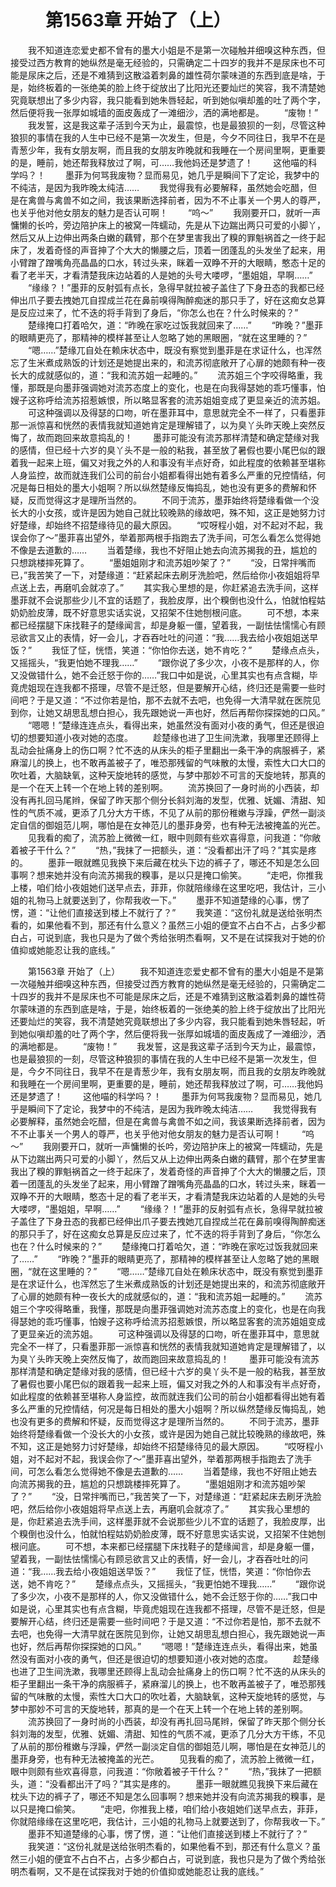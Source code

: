# 　　第1563章 开始了（上）
　　我不知道连恋爱史都不曾有的墨大小姐是不是第一次碰触并细嗅这种东西，但接受过西方教育的她纵然是毫无经验的，只需确定二十四岁的我并不是尿床也不可能是尿床之后，还是不难猜到这散溢着刺鼻的雄性荷尔蒙味道的东西到底是啥，于是，始终板着的一张绝美的脸上终于绽放出了比阳光还要灿烂的笑容，我不清楚她究竟联想出了多少内容，我只能看到她朱唇轻起，听到她似嗔却羞的吐了两个字，然后便将我一张厚如城墙的面皮轰成了一滩细沙，洒的满地都是。
　　“废物！”
　　我发誓，这是我这辈子活到今天为止，最震惊，也是最狼狈的一刻，尽管这种狼狈的事情在我的人生中已经不是第一次发生，但是，今夕不同往日，我早不在是青葱少年，我有女朋友啊，而且我的女朋友昨晚就和我睡在一个房间里啊，更重要的是，睡前，她还帮我释放过了啊，可……我他妈还是梦遗了！
　　这他喵的科学吗？！
　　墨菲为何骂我废物？显而易见，她几乎是瞬间下了定论，我梦中的不纯洁，是因为我昨晚太纯洁……
　　我觉得我有必要解释，虽然她会吃醋，但是在禽兽与禽兽不如之间，我该果断选择前者，因为不不止事关一个男人的尊严，也关乎他对他女朋友的魅力是否认可啊！
　　“呜～”
　　我刚要开口，就听一声慵懒的长吟，旁边陪护床上的被窝一阵蠕动，先是从下边踹出两只可爱的小脚丫，然后又从上边伸出两条白嫩的藕臂，那个在梦里害我出了糗的罪魁祸首之一终于起床了，发着奇怪的声音抻了个大大的懒腰之后，顶着一团蓬乱的头发坐了起来，用小臂蹭了蹭嘴角亮晶晶的口水，转过头来，眯着一双睁不开的大眼睛，憨态十足的看了老半天，才看清楚我床边站着的人是她的头号大喽啰，“墨姐姐，早啊……”
　　“缘缘？！”墨菲的反射弧有点长，急得早就拉被子盖住了下身丑态的我都已经伸出爪子要去拽她兀自捏成兰花在鼻前嗅得陶醉痴迷的那只手了，好在这痴女总算是反应过来了，忙不迭的将手背到了身后，“你怎么也在？什么时候来的？”
　　楚缘掩口打着哈欠，道：“昨晚在家吃过饭我就回来了……”
　　“昨晚？”墨菲的眼睛更亮了，那精神的模样甚至让人忽略了她的黑眼圈，“就在这里睡的？”
　　“嗯……”楚缘兀自处在赖床状态中，既没有察觉到墨菲是在求证什么，也浑然忘了生米煮成熟饭的计划还是她提出来的，和流苏彻底敞开了心扉的她颇有种一夜长大的成就感似的，道：“我和流苏姐一起睡的。”
　　流苏姐三个字咬得略重，我懂，那既是向墨菲强调她对流苏态度上的变化，也是在向我得瑟她的乖巧懂事，怕嫂子这称呼给流苏招惹嫉恨，所以略显客套的流苏姐姐变成了更显亲近的流苏姐。
　　可这种强调以及得瑟的口吻，听在墨菲耳中，意思就完全不一样了，只看墨菲那一派惊喜和恍然的表情我就知道她肯定是理解错了，以为臭丫头昨天晚上突然反悔了，故而跑回来故意捣乱的！
　　墨菲可能没有流苏那样清楚和确定楚缘对我的感情，但已经十六岁的臭丫头不是一般的粘我，甚至放了暑假也要小尾巴似的跟着我一起来上班，偏又对我之外的人和事没有半点好奇，如此程度的依赖甚至堪称人身监控，故而就连我们公司的前台小姐都看得出她有着多么严重的兄控情结，何况是每日相处的墨大小姐啊？所以纵然楚缘反悔捣乱，她也没有更多的费解和怀疑，反而觉得这才是理所当然的。
　　不同于流苏，墨菲始终将楚缘看做一个没长大的小女孩，或许是因为她自己就比较晚熟的缘故吧，殊不知，这正是她努力讨好楚缘，却始终不招楚缘待见的最大原因。
　　“哎呀程小姐，对不起对不起，我误会你了～”墨菲喜出望外，举着那两根手指跑去了洗手间，可怎么看怎么觉得她不像是去道歉的……
　　当着楚缘，我也不好阻止她去向流苏揭我的丑，尴尬的只想跳楼摔死算了。
　　“墨姐姐刚才和流苏姐吵架了？”
　　“没，日常拌嘴而已，”我苦笑了一下，对楚缘道：“赶紧起床去刷牙洗脸吧，然后给你小夜姐姐将早点送上去，再磨叽会就凉了。”
　　其实我心里想的是，你赶紧追去洗手间，这样墨菲就不会说那些少儿不宜的话题了，我脸皮厚，出个糗倒也没什么，怕就怕程姑奶奶脸皮薄，既不好意思实话实说，又招架不住她刨根问底。
　　可不想，本来都已经摆腿下床找鞋子的楚缘闻言，却是身躯一僵，望着我，一副怯怯懦懦心有顾忌欲言又止的表情，好一会儿，才吞吞吐吐的问道：“我……我去给小夜姐姐送早饭？”
　　我怔了怔，恍悟，笑道：“你怕你去送，她不肯吃？”
　　楚缘点点头，又摇摇头，“我更怕她不理我……”
　　“跟你说了多少次，小夜不是那样的人，你又没做错什么，她不会迁怒于你的……”我口中如是说，心里其实也有点含糊，毕竟虎姐现在连我都不搭理，尽管不是迁怒，但是要解开心结，终归还是需要一些时间吧？于是又道：“不过你若是怕，那不去就不去吧，也免得一大清早就在医院见到你，让她又胡思乱想白担心，我先跟她说一声也好，然后再帮你探探她的口风。”
　　“嗯嗯！”楚缘连连点头，看得出来，她虽然没有面对小夜的勇气，但还是很迫切的想要知道小夜对她的态度。
　　趁楚缘也进了卫生间洗漱，我哪里还顾得上乱动会扯痛身上的伤口啊？忙不迭的从床头的柜子里翻出一条干净的病服裤子，紧麻溜儿的换上，也不敢再盖被子了，唯恐那残留的气味散的太慢，索性大口大口的吹吐着，大脑缺氧，这种天旋地转的感觉，与梦中那妙不可言的天旋地转，那真的是一个在天上转一个在地上转的差别啊。
　　流苏换回了一身时尚的小西装，却没有再扎回马尾辫，保留了昨天那个侧分长斜刘海的发型，优雅、妩媚、清甜、知性的气质不减，更添了几分大方干练，不见了从前的那份稚嫩与浮躁，俨然一副淡定自信的御姐范儿啊，哪怕是在女神范儿的墨菲身旁，也有种无法被掩盖的光芒。
　　见我看的痴了，流苏脸上微微一红，眼中则颇有些欢喜得意，问我道：“你敞着被子干什么？”
　　“热，”我抹了一把额头，道：“没看都出汗了吗？”其实是疼的。
　　墨菲一眼就瞧见我换下来后藏在枕头下边的裤子了，哪还不知是怎么回事啊？想来她并没有向流苏揭我的糗事，是以只是掩口偷笑。
　　“走吧，你推我上楼，咱们给小夜姐她们送早点去，菲菲，你就陪缘缘在这里吃吧，我估计，三小姐的礼物马上就要送到了，你帮我收一下。”
　　墨菲不知道楚缘的心事，愣了愣，道：“让他们直接送到楼上不就行了？”
　　我笑道：“这份礼就是送给张明杰看的，如果他看不到，那还有什么意义？虽然三小姐的便宜不占白不占，占多少都白占，可说到底，我也只是为了做个秀给张明杰看啊，又不是在试探我对于她的价值抑或她能忍让我的底线。”

　　第1563章 开始了（上）
　　我不知道连恋爱史都不曾有的墨大小姐是不是第一次碰触并细嗅这种东西，但接受过西方教育的她纵然是毫无经验的，只需确定二十四岁的我并不是尿床也不可能是尿床之后，还是不难猜到这散溢着刺鼻的雄性荷尔蒙味道的东西到底是啥，于是，始终板着的一张绝美的脸上终于绽放出了比阳光还要灿烂的笑容，我不清楚她究竟联想出了多少内容，我只能看到她朱唇轻起，听到她似嗔却羞的吐了两个字，然后便将我一张厚如城墙的面皮轰成了一滩细沙，洒的满地都是。
　　“废物！”
　　我发誓，这是我这辈子活到今天为止，最震惊，也是最狼狈的一刻，尽管这种狼狈的事情在我的人生中已经不是第一次发生，但是，今夕不同往日，我早不在是青葱少年，我有女朋友啊，而且我的女朋友昨晚就和我睡在一个房间里啊，更重要的是，睡前，她还帮我释放过了啊，可……我他妈还是梦遗了！
　　这他喵的科学吗？！
　　墨菲为何骂我废物？显而易见，她几乎是瞬间下了定论，我梦中的不纯洁，是因为我昨晚太纯洁……
　　我觉得我有必要解释，虽然她会吃醋，但是在禽兽与禽兽不如之间，我该果断选择前者，因为不不止事关一个男人的尊严，也关乎他对他女朋友的魅力是否认可啊！
　　“呜～”
　　我刚要开口，就听一声慵懒的长吟，旁边陪护床上的被窝一阵蠕动，先是从下边踹出两只可爱的小脚丫，然后又从上边伸出两条白嫩的藕臂，那个在梦里害我出了糗的罪魁祸首之一终于起床了，发着奇怪的声音抻了个大大的懒腰之后，顶着一团蓬乱的头发坐了起来，用小臂蹭了蹭嘴角亮晶晶的口水，转过头来，眯着一双睁不开的大眼睛，憨态十足的看了老半天，才看清楚我床边站着的人是她的头号大喽啰，“墨姐姐，早啊……”
　　“缘缘？！”墨菲的反射弧有点长，急得早就拉被子盖住了下身丑态的我都已经伸出爪子要去拽她兀自捏成兰花在鼻前嗅得陶醉痴迷的那只手了，好在这痴女总算是反应过来了，忙不迭的将手背到了身后，“你怎么也在？什么时候来的？”
　　楚缘掩口打着哈欠，道：“昨晚在家吃过饭我就回来了……”
　　“昨晚？”墨菲的眼睛更亮了，那精神的模样甚至让人忽略了她的黑眼圈，“就在这里睡的？”
　　“嗯……”楚缘兀自处在赖床状态中，既没有察觉到墨菲是在求证什么，也浑然忘了生米煮成熟饭的计划还是她提出来的，和流苏彻底敞开了心扉的她颇有种一夜长大的成就感似的，道：“我和流苏姐一起睡的。”
　　流苏姐三个字咬得略重，我懂，那既是向墨菲强调她对流苏态度上的变化，也是在向我得瑟她的乖巧懂事，怕嫂子这称呼给流苏招惹嫉恨，所以略显客套的流苏姐姐变成了更显亲近的流苏姐。
　　可这种强调以及得瑟的口吻，听在墨菲耳中，意思就完全不一样了，只看墨菲那一派惊喜和恍然的表情我就知道她肯定是理解错了，以为臭丫头昨天晚上突然反悔了，故而跑回来故意捣乱的！
　　墨菲可能没有流苏那样清楚和确定楚缘对我的感情，但已经十六岁的臭丫头不是一般的粘我，甚至放了暑假也要小尾巴似的跟着我一起来上班，偏又对我之外的人和事没有半点好奇，如此程度的依赖甚至堪称人身监控，故而就连我们公司的前台小姐都看得出她有着多么严重的兄控情结，何况是每日相处的墨大小姐啊？所以纵然楚缘反悔捣乱，她也没有更多的费解和怀疑，反而觉得这才是理所当然的。
　　不同于流苏，墨菲始终将楚缘看做一个没长大的小女孩，或许是因为她自己就比较晚熟的缘故吧，殊不知，这正是她努力讨好楚缘，却始终不招楚缘待见的最大原因。
　　“哎呀程小姐，对不起对不起，我误会你了～”墨菲喜出望外，举着那两根手指跑去了洗手间，可怎么看怎么觉得她不像是去道歉的……
　　当着楚缘，我也不好阻止她去向流苏揭我的丑，尴尬的只想跳楼摔死算了。
　　“墨姐姐刚才和流苏姐吵架了？”
　　“没，日常拌嘴而已，”我苦笑了一下，对楚缘道：“赶紧起床去刷牙洗脸吧，然后给你小夜姐姐将早点送上去，再磨叽会就凉了。”
　　其实我心里想的是，你赶紧追去洗手间，这样墨菲就不会说那些少儿不宜的话题了，我脸皮厚，出个糗倒也没什么，怕就怕程姑奶奶脸皮薄，既不好意思实话实说，又招架不住她刨根问底。
　　可不想，本来都已经摆腿下床找鞋子的楚缘闻言，却是身躯一僵，望着我，一副怯怯懦懦心有顾忌欲言又止的表情，好一会儿，才吞吞吐吐的问道：“我……我去给小夜姐姐送早饭？”
　　我怔了怔，恍悟，笑道：“你怕你去送，她不肯吃？”
　　楚缘点点头，又摇摇头，“我更怕她不理我……”
　　“跟你说了多少次，小夜不是那样的人，你又没做错什么，她不会迁怒于你的……”我口中如是说，心里其实也有点含糊，毕竟虎姐现在连我都不搭理，尽管不是迁怒，但是要解开心结，终归还是需要一些时间吧？于是又道：“不过你若是怕，那不去就不去吧，也免得一大清早就在医院见到你，让她又胡思乱想白担心，我先跟她说一声也好，然后再帮你探探她的口风。”
　　“嗯嗯！”楚缘连连点头，看得出来，她虽然没有面对小夜的勇气，但还是很迫切的想要知道小夜对她的态度。
　　趁楚缘也进了卫生间洗漱，我哪里还顾得上乱动会扯痛身上的伤口啊？忙不迭的从床头的柜子里翻出一条干净的病服裤子，紧麻溜儿的换上，也不敢再盖被子了，唯恐那残留的气味散的太慢，索性大口大口的吹吐着，大脑缺氧，这种天旋地转的感觉，与梦中那妙不可言的天旋地转，那真的是一个在天上转一个在地上转的差别啊。
　　流苏换回了一身时尚的小西装，却没有再扎回马尾辫，保留了昨天那个侧分长斜刘海的发型，优雅、妩媚、清甜、知性的气质不减，更添了几分大方干练，不见了从前的那份稚嫩与浮躁，俨然一副淡定自信的御姐范儿啊，哪怕是在女神范儿的墨菲身旁，也有种无法被掩盖的光芒。
　　见我看的痴了，流苏脸上微微一红，眼中则颇有些欢喜得意，问我道：“你敞着被子干什么？”
　　“热，”我抹了一把额头，道：“没看都出汗了吗？”其实是疼的。
　　墨菲一眼就瞧见我换下来后藏在枕头下边的裤子了，哪还不知是怎么回事啊？想来她并没有向流苏揭我的糗事，是以只是掩口偷笑。
　　“走吧，你推我上楼，咱们给小夜姐她们送早点去，菲菲，你就陪缘缘在这里吃吧，我估计，三小姐的礼物马上就要送到了，你帮我收一下。”
　　墨菲不知道楚缘的心事，愣了愣，道：“让他们直接送到楼上不就行了？”
　　我笑道：“这份礼就是送给张明杰看的，如果他看不到，那还有什么意义？虽然三小姐的便宜不占白不占，占多少都白占，可说到底，我也只是为了做个秀给张明杰看啊，又不是在试探我对于她的价值抑或她能忍让我的底线。”

